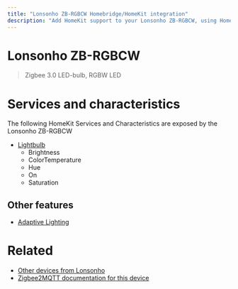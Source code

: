 ```yaml
---
title: "Lonsonho ZB-RGBCW Homebridge/HomeKit integration"
description: "Add HomeKit support to your Lonsonho ZB-RGBCW, using Homebridge, Zigbee2MQTT and homebridge-z2m."
---
```

<!---
This file has been GENERATED using src/docgen/docgen.ts
DO NOT EDIT THIS FILE MANUALLY!
-->
# Lonsonho ZB-RGBCW
> Zigbee 3.0 LED-bulb, RGBW LED


# Services and characteristics
The following HomeKit Services and Characteristics are exposed by
the Lonsonho ZB-RGBCW

* [Lightbulb](../../light.md)
  * Brightness
  * ColorTemperature
  * Hue
  * On
  * Saturation


## Other features
* [Adaptive Lighting](../../light.md)


# Related
* [Other devices from Lonsonho](../index.md#lonsonho)
* [Zigbee2MQTT documentation for this device](https://www.zigbee2mqtt.io/devices/ZB-RGBCW.html)